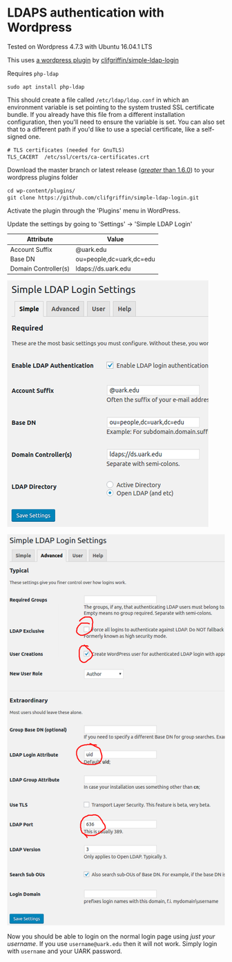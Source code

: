 # LDAPS authentication with Wordpress

Tested on Wordpress 4.7.3 with Ubuntu 16.04.1 LTS

This uses [a wordpress plugin][0] by [clifgriffin/simple-ldap-login][1]

Requires `php-ldap`

    sudo apt install php-ldap

This should create a file called `/etc/ldap/ldap.conf` in which an environment variable is set
pointing to the system trusted SSL certificate bundle. If you already have this file from a different
installation configuration, then you'll need to ensure the variable is set. You can also set that
to a different path if you'd like to use a special certificate, like a self-signed one.

    # TLS certificates (needed for GnuTLS)
    TLS_CACERT	/etc/ssl/certs/ca-certificates.crt

Download the master branch or latest release ([*greater* than 1.6.0][2]) to your wordpress plugins folder

    cd wp-content/plugins/
    git clone https://github.com/clifgriffin/simple-ldap-login.git

Activate the plugin through the 'Plugins' menu in WordPress.

Update the settings by going to 'Settings' -> 'Simple LDAP Login'

| Attribute            | Value                    |
| ---------------------|--------------------------|
| Account Suffix       | @uark.edu                |
| Base DN              | ou=people,dc=uark,dc=edu |
| Domain Controller(s) | ldaps://ds.uark.edu      |

![basic settings][3]

![advanced settings][4]

Now you should be able to login on the normal login page using *just your username*.
If you use `username@uark.edu` then it will not work. Simply login with `username`
and your UARK password.

[0]:https://wordpress.org/plugins/simple-ldap-login/
[1]:https://github.com/clifgriffin/simple-ldap-login
[2]:https://github.com/clifgriffin/simple-ldap-login/issues/36
[3]:./images/wp-basic.png
[4]:./images/wp-advanced.png
